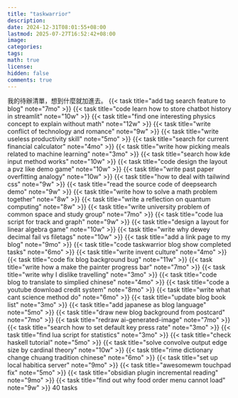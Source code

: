```yaml
---
title: "taskwarrior"
description: 
date: 2024-12-31T08:01:55+08:00
lastmod: 2025-07-27T16:52:42+08:00
image: 
categories: 
tags: 
math: true
license: 
hidden: false
comments: true
---
```


我的待辦清單，想到什麼就加進去。
{{< task title="add tag search feature to blog" note="7mo" >}}
{{< task title="code learn how to store chatbot history in streamlit" note="10w" >}}
{{< task title="find one interesting physics concept to explain without math" note="12w" >}}
{{< task title="write conflict of technology and romance" note="9w" >}}
{{< task title="write useless productivity skill" note="5mo" >}}
{{< task title="search for current financial calculator" note="4mo" >}}
{{< task title="write how picking meals related to machine learning" note="3mo" >}}
{{< task title="search how kde input method works" note="10w" >}}
{{< task title="code design the layout a pvz like demo game" note="10w" >}}
{{< task title="write past paper overfitting analogy" note="10w" >}}
{{< task title="how to deal with tailwind css" note="9w" >}}
{{< task title="read the source code of deepsearch demo" note="9w" >}}
{{< task title="write how to solve a math problem together" note="8w" >}}
{{< task title="write a reflection on quantum computing" note="8w" >}}
{{< task title="write university problem of common space and study group" note="7mo" >}}
{{< task title="code lua script for track and graph" note="9w" >}}
{{< task title="design a layout for linear algebra game" note="10w" >}}
{{< task title="write why dewey decimal fail vs filetags" note="10w" >}}
{{< task title="add a link page to my blog" note="9mo" >}}
{{< task title="code taskwarrior blog show completed tasks" note="6mo" >}}
{{< task title="write invent culture" note="4mo" >}}
{{< task title="code fix blog background bug" note="11w" >}}
{{< task title="write how a make the painter progress bar" note="7mo" >}}
{{< task title="write why I dislike travelling" note="3mo" >}}
{{< task title="code blog to translate to simplied chinese" note="4mo" >}}
{{< task title="code a youtube download credit system" note="8mo" >}}
{{< task title="write what cant science method do" note="6mo" >}}
{{< task title="update blog book list" note="3mo" >}}
{{< task title="add japanese as blog language" note="5mo" >}}
{{< task title="draw new blog background from postcard" note="7mo" >}}
{{< task title="redraw ai-generated-image" note="7mo" >}}
{{< task title="search how to set default key press rate" note="3mo" >}}
{{< task title="find lua script for statistics" note="3mo" >}}
{{< task title="check haskell tutorial" note="5mo" >}}
{{< task title="solve convolve output edge size by cardinal theory" note="10w" >}}
{{< task title="rime dictionary change chuang tradition chinese" note="6mo" >}}
{{< task title="set up local habitica server" note="9mo" >}}
{{< task title="awesomewm touchpad fix" note="5mo" >}}
{{< task title="obsidian plugin incremental reading" note="9mo" >}}
{{< task title="find out why food order menu cannot load" note="9w" >}}
40 tasks